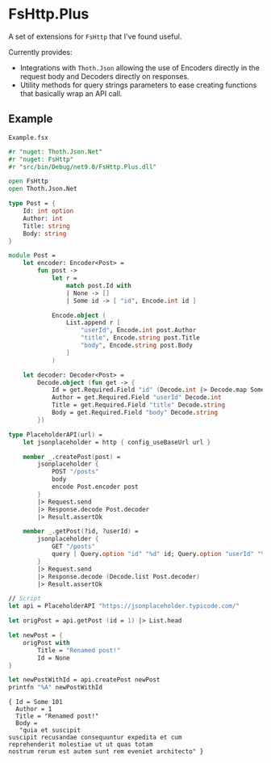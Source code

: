 # FsHttp.Plus

A set of extensions for `FsHttp` that I've found useful.

Currently provides:

- Integrations with `Thoth.Json` allowing the use of Encoders directly in the request body and Decoders directly on responses.
- Utility methods for query strings parameters to ease creating functions that basically wrap an API call.

## Example

`Example.fsx`

```fsx
#r "nuget: Thoth.Json.Net"
#r "nuget: FsHttp"
#r "src/bin/Debug/net9.0/FsHttp.Plus.dll"

open FsHttp
open Thoth.Json.Net

type Post = {
    Id: int option
    Author: int
    Title: string
    Body: string
}

module Post =
    let encoder: Encoder<Post> =
        fun post ->
            let r =
                match post.Id with
                | None -> []
                | Some id -> [ "id", Encode.int id ]

            Encode.object (
                List.append r [
                    "userId", Encode.int post.Author
                    "title", Encode.string post.Title
                    "body", Encode.string post.Body
                ]
            )

    let decoder: Decoder<Post> =
        Decode.object (fun get -> {
            Id = get.Required.Field "id" (Decode.int |> Decode.map Some)
            Author = get.Required.Field "userId" Decode.int
            Title = get.Required.Field "title" Decode.string
            Body = get.Required.Field "body" Decode.string
        })

type PlaceholderAPI(url) =
    let jsonplaceholder = http { config_useBaseUrl url }

    member _.createPost(post) =
        jsonplaceholder {
            POST "/posts"
            body
            encode Post.encoder post
        }
        |> Request.send
        |> Response.decode Post.decoder
        |> Result.assertOk

    member _.getPost(?id, ?userId) =
        jsonplaceholder {
            GET "/posts"
            query [ Query.option "id" "%d" id; Query.option "userId" "%d" userId ]
        }
        |> Request.send
        |> Response.decode (Decode.list Post.decoder)
        |> Result.assertOk

// Script
let api = PlaceholderAPI "https://jsonplaceholder.typicode.com/"

let origPost = api.getPost (id = 1) |> List.head

let newPost = {
    origPost with
        Title = "Renamed post!"
        Id = None
}

let newPostWithId = api.createPost newPost
printfn "%A" newPostWithId

```

```text
{ Id = Some 101
  Author = 1
  Title = "Renamed post!"
  Body =
   "quia et suscipit
suscipit recusandae consequuntur expedita et cum
reprehenderit molestiae ut ut quas totam
nostrum rerum est autem sunt rem eveniet architecto" }
```
